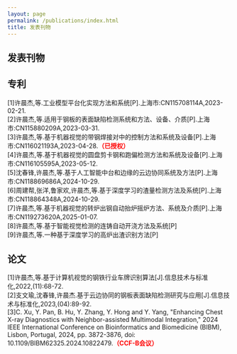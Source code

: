 ```yaml
---
layout: page
permalink: /publications/index.html
title: 发表刊物
---
```

## 发表刊物

## 专利
[1]许晨杰,等.工业模型平台化实现方法和系统[P].上海市:CN115708114A,2023-02-21.  
[2]许晨杰,等.适用于钢板的表面缺陷检测系统和方法、设备、介质[P].上海市:CN115880209A,2023-03-31.  
[3]许晨杰,等.基于机器视觉的带钢焊接对中的控制方法和系统及设备[P].上海市:CN116021193A,2023-04-28.<span style="color:red;"><strong>（已授权）</strong></span>  
[4]许晨杰,等.基于机器视觉的圆盘剪卡钢和跑偏检测方法和系统及设备[P].上海市:CN116105595A,2023-05-12.  
[5]沈春锋,许晨杰,等.基于人工智能中台和边缘的云边协同系统及方法[P].上海市:CN118869686A,2024-10-29.  
[6]周建帮,张洋,鲁家欢,许晨杰,等.基于深度学习的渣量检测方法及系统[P].上海市:CN118864348A,2024-10-29.  
[7]许晨杰,等.基于机器视觉的转炉出钢自动抬炉摇炉方法、系统及介质[P].上海市:CN119273620A,2025-01-07.    
[8]许晨杰,等.基于智能视觉检测的连铸自动开浇方法及系统[P]  
[9]许晨杰,等.一种基于深度学习的高炉出渣识别方法[P]

## 论文
[1]许晨杰,等.基于计算机视觉的钢铁行业车牌识别算法[J].信息技术与标准化,2022,(11):68-72.  
[2]支文瑜,沈春锋,许晨杰.基于云边协同的钢板表面缺陷检测研究与应用[J].信息技术与标准化,2023,(04):89-92.  
[3]C. Xu, Y. Pan, B. Hu, Y. Zhang, Y. Hong and Y. Yang, "Enhancing Chest X-ray Diagnostics with Neighbor-assisted Multimodal Integration," 2024 IEEE International Conference on Bioinformatics and Biomedicine (BIBM), Lisbon, Portugal, 2024, pp. 3872-3876, doi: 10.1109/BIBM62325.2024.10822479.<span style="color:red;"><strong>（CCF-B会议）</strong></span>
